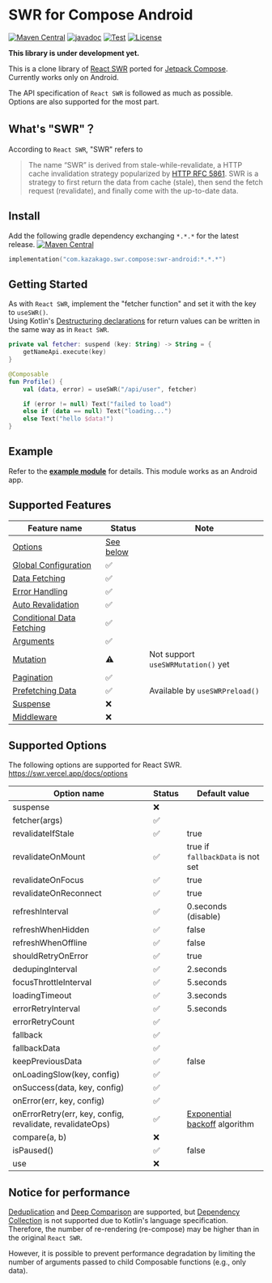 # SWR for Compose Android

[![Maven Central](https://img.shields.io/maven-central/v/com.kazakago.swr.compose/swr-android.svg)](https://search.maven.org/artifact/com.kazakago.swr.compose/swr-android)
[![javadoc](https://javadoc.io/badge2/com.kazakago.swr.compose/swr-android/javadoc.svg)](https://javadoc.io/doc/com.kazakago.swr.compose/swr-android)
[![Test](https://github.com/kazakago/swr-compose/workflows/Test/badge.svg)](https://github.com/kazakago/swr-compose/actions?query=workflow%3ATest)
[![License](https://img.shields.io/github/license/kazakago/swr-compose.svg)](LICENSE)

**This library is under development yet.**

This is a clone library of [React SWR](https://swr.vercel.app) ported for [Jetpack Compose](https://developer.android.com/jetpack/compose).  
Currently works only on Android.  

The API specification of `React SWR` is followed as much as possible.  
Options are also supported for the most part.  

## What's "SWR"？

According to `React SWR`, "SWR" refers to  

> The name “SWR” is derived from stale-while-revalidate, a HTTP cache invalidation strategy popularized by [HTTP RFC 5861](https://www.rfc-editor.org/rfc/rfc5861). SWR is a strategy to first return the data from cache (stale), then send the fetch request (revalidate), and finally come with the up-to-date data.

## Install

Add the following gradle dependency exchanging `*.*.*` for the latest release. [![Maven Central](https://img.shields.io/maven-central/v/com.kazakago.swr.compose/swr-android.svg)](https://search.maven.org/artifact/com.kazakago.swr.compose/swr-android)  

```kotlin
implementation("com.kazakago.swr.compose:swr-android:*.*.*")
```

## Getting Started

As with `React SWR`, implement the "fetcher function" and set it with the key to `useSWR()`.  
Using Kotlin's [Destructuring declarations](https://kotlinlang.org/docs/destructuring-declarations.html) for return values can be written in the same way as in `React SWR`.  

```kotlin
private val fetcher: suspend (key: String) -> String = {
    getNameApi.execute(key)
}

@Composable
fun Profile() {
    val (data, error) = useSWR("/api/user", fetcher)

    if (error != null) Text("failed to load")
    else if (data == null) Text("loading...")
    else Text("hello $data!")
}
```

## Example

Refer to the [**example module**](example) for details. This module works as an Android app.  

## Supported Features

| Feature name                                                                  | Status                          | Note                               |
|-------------------------------------------------------------------------------|---------------------------------|------------------------------------|
| [Options](https://swr.vercel.app/docs/options)                                | [See below](#supported-options) |                                    |
| [Global Configuration](https://swr.vercel.app/docs/global-configuration)      | ✅                               |                                    |
| [Data Fetching](https://swr.vercel.app/docs/data-fetching)                    | ✅                               |                                    |
| [Error Handling](https://swr.vercel.app/docs/error-handling)                  | ✅                               |                                    |
| [Auto Revalidation](https://swr.vercel.app/docs/revalidation)                 | ✅                               |                                    |
| [Conditional Data Fetching](https://swr.vercel.app/docs/conditional-fetching) | ✅                               |                                    |
| [Arguments](https://swr.vercel.app/docs/arguments)                            | ✅                               |                                    |
| [Mutation](https://swr.vercel.app/docs/mutation)                              | ⚠️                              | Not support `useSWRMutation()` yet |
| [Pagination](https://swr.vercel.app/docs/pagination)                          | ✅                               |                                    |
| [Prefetching Data](https://swr.vercel.app/docs/prefetching)                   | ✅️                              | Available by `useSWRPreload()`     |
| [Suspense](https://swr.vercel.app/docs/suspense)                              | ❌                               |                                    |
| [Middleware](https://swr.vercel.app/docs/middleware)                          | ❌                               |                                    |

## Supported Options

The following options are supported for React SWR.  
https://swr.vercel.app/docs/options  

| Option name                                               | Status | Default value                                                                      |
|-----------------------------------------------------------|--------|------------------------------------------------------------------------------------|
| suspense                                                  | ❌      |                                                                                    |
| fetcher(args)                                             | ✅      |                                                                                    |
| revalidateIfStale                                         | ✅      | true                                                                               |
| revalidateOnMount                                         | ✅      | true if `fallbackData` is not set                                                  |
| revalidateOnFocus                                         | ✅      | true                                                                               |
| revalidateOnReconnect                                     | ✅      | true                                                                               |
| refreshInterval                                           | ✅      | 0.seconds (disable)                                                                |
| refreshWhenHidden                                         | ✅      | false                                                                              |
| refreshWhenOffline                                        | ✅      | false                                                                              |
| shouldRetryOnError                                        | ✅      | true                                                                               |
| dedupingInterval                                          | ✅      | 2.seconds                                                                          |
| focusThrottleInterval                                     | ✅      | 5.seconds                                                                          |
| loadingTimeout                                            | ✅      | 3.seconds                                                                          |
| errorRetryInterval                                        | ✅      | 5.seconds                                                                          |
| errorRetryCount                                           | ✅      |                                                                                    |
| fallback                                                  | ✅      |                                                                                    |
| fallbackData                                              | ✅      |                                                                                    |
| keepPreviousData                                          | ✅      | false                                                                              |
| onLoadingSlow(key, config)                                | ✅      |                                                                                    |
| onSuccess(data, key, config)                              | ✅      |                                                                                    |
| onError(err, key, config)                                 | ✅      |                                                                                    |
| onErrorRetry(err, key, config, revalidate, revalidateOps) | ✅      | [Exponential backoff](https://en.wikipedia.org/wiki/Exponential_backoff) algorithm |
| compare(a, b)                                             | ❌      |                                                                                    |
| isPaused()                                                | ✅      | false                                                                              |
| use                                                       | ❌      |                                                                                    |

## Notice for performance

[Deduplication](https://swr.vercel.app/docs/advanced/performance#deduplication) and [Deep Comparison](https://swr.vercel.app/docs/advanced/performance#deep-comparison) are supported, but [Dependency Collection](https://swr.vercel.app/docs/advanced/performance#dependency-collection) is not supported due to Kotlin's language specification.  
Therefore, the number of re-rendering (re-compose) may be higher than in the original `React SWR`.  

However, it is possible to prevent performance degradation by limiting the number of arguments passed to child Composable functions (e.g., only data).  
